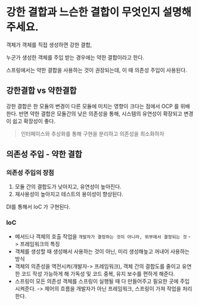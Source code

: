 # 강한 결합과 느슨한 결합이 무엇인지 설명해주세요.
객체가 객체를 직접 생성하면 강한 결합, 

누군가 생성한 객체를 주입 받는 경우에는 약한 결합이라고 한다.

스프링에서는 약한 결합을 사용하는 것이 권장되는데, 이 때 의존성 주입이 사용된다.
## 강한결합  vs 약한결합
강한 결합은 한 모듈의 변경이 다른 모듈에 미치는 영향이 크다는 점에서 OCP 를 위배한다.
반면 약한 결합은 모듈간의 낮은 의존성을 통해, 시스템의 유연성이 확장되고 변경이 쉽고 확장성이 좋다.

> 인터페이스와 추상화를 통해 구현을 분리하고 의존성을 최소화하자

## 의존성 주입 - 약한 결합
### 의존성 주입의 장점
1. 모듈 간의 결합도가 낮아지고, 유연성이 높아진다.
2. 재사용성이 높아지고 테스트의 용이성이 향상된다.

DI를 통해서 IoC 가 구현된다.

### IoC
* 메서드나 객체의 호출 작업을 ```개발자가 결정하는 것이 아니라, 외부에서 결정되는 것``` -> 프레임워크의 특징
* 객체를 생성할 때 생성해서 사용하는 것이 아닌, 미리 생성해높고 꺼내어 사용하는 방식
* 객체의 의존성을 역전시켜(개발자-> 프레임워크), 객체 간의 결합도를 줄이고 유연한 코드 작성 가능하게 해 가독성 및 코드 중복, 유지 보수를 편하게 해준다.
* 스프링이 모든 의존성 객체를 스프링이 실행될 때 다 만들어주고 필요한 곳에 주입시켜준다.
-> 제어의 흐름을 개발자가 아닌 프레임워크, 스프링이 가져 작업을 처리한다.

